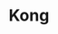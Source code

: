 ---
codehost: https://github.com/Kong/kong
facebook: https://www.facebook.com/konghq/
images:
- konghq-ar21.svg
- konghq-icon.svg
linkedin: https://linkedin.com/company/278819
logohandle: konghq
other:
- name: Meetup
  url: https://www.meetup.com/topics/kong/all/
sort: kong
title: Kong
twitter: https://x.com/thekonginc
website: https://konghq.com/
wikipedia: https://en.wikipedia.org/wiki/Kong_Inc.
---